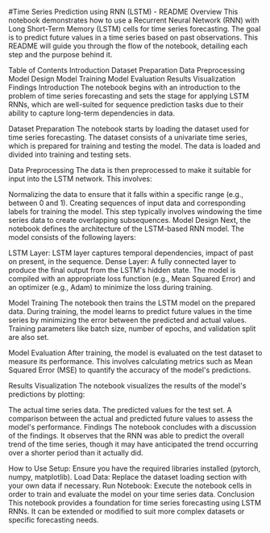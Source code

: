 #Time Series Prediction using RNN (LSTM) - README
Overview
This notebook demonstrates how to use a Recurrent Neural Network (RNN) with Long Short-Term Memory (LSTM) cells for time series forecasting. The goal is to predict future values in a time series based on past observations. This README will guide you through the flow of the notebook, detailing each step and the purpose behind it.

Table of Contents
Introduction
Dataset Preparation
Data Preprocessing
Model Design
Model Training
Model Evaluation
Results Visualization
Findings
Introduction
The notebook begins with an introduction to the problem of time series forecasting and sets the stage for applying LSTM RNNs, which are well-suited for sequence prediction tasks due to their ability to capture long-term dependencies in data.

Dataset Preparation
The notebook starts by loading the dataset used for time series forecasting. The dataset consists of a univariate time series, which is prepared for training and testing the model. The data is loaded and divided into training and testing sets.

Data Preprocessing
The data is then preprocessed to make it suitable for input into the LSTM network. This involves:

Normalizing the data to ensure that it falls within a specific range (e.g., between 0 and 1).
Creating sequences of input data and corresponding labels for training the model. This step typically involves windowing the time series data to create overlapping subsequences.
Model Design
Next, the notebook defines the architecture of the LSTM-based RNN model. The model consists of the following layers:

LSTM Layer: LSTM layer captures temporal dependencies, impact of past on present, in the sequence.
Dense Layer: A fully connected layer to produce the final output from the LSTM's hidden state.
The model is compiled with an appropriate loss function (e.g., Mean Squared Error) and an optimizer (e.g., Adam) to minimize the loss during training.

Model Training
The notebook then trains the LSTM model on the prepared data. During training, the model learns to predict future values in the time series by minimizing the error between the predicted and actual values. Training parameters like batch size, number of epochs, and validation split are also set.

Model Evaluation
After training, the model is evaluated on the test dataset to measure its performance. This involves calculating metrics such as Mean Squared Error (MSE) to quantify the accuracy of the model's predictions.

Results Visualization
The notebook visualizes the results of the model's predictions by plotting:

The actual time series data.
The predicted values for the test set.
A comparison between the actual and predicted future values to assess the model's performance.
Findings
The notebook concludes with a discussion of the findings. It observes that the RNN was able to predict the overall trend of the time series, though it may have anticipated the trend occurring over a shorter period than it actually did.

How to Use
Setup: Ensure you have the required libraries installed (pytorch, numpy, matplotlib).
Load Data: Replace the dataset loading section with your own data if necessary.
Run Notebook: Execute the notebook cells in order to train and evaluate the model on your time series data.
Conclusion
This notebook provides a foundation for time series forecasting using LSTM RNNs. It can be extended or modified to suit more complex datasets or specific forecasting needs.
